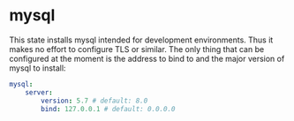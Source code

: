 # mysql

This state installs mysql intended for development environments. Thus it makes no effort
to configure TLS or similar. The only thing that can be configured at the moment is the
address to bind to and the major version of mysql to install:

```yaml
mysql:
    server:
        version: 5.7 # default: 8.0
        bind: 127.0.0.1 # default: 0.0.0.0
```
